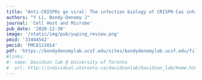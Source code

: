 ```yaml
---
title: "Anti-CRISPRs go viral: The infection biology of CRISPR-Cas inhibitors"
authors: "Y Li, Bondy-Denomy J"
journal: 'Cell Host and Microbe'
pub_date: '2020-12-30'
image: '/static/img/pub/yuping_review.png'
pmid: '33444542'
pmcid: 'PMC8122014'
pdf: 'https://bondydenomylab.ucsf.edu/sites/bondydenomylab.ucsf.edu/files/CHM%20Review_2021.pdf'
#links:
#- name: Davidson lab @ University of Toronto
#  url: http://individual.utoronto.ca/davidsonlab/Davidson_lab/Home.html
---
```

